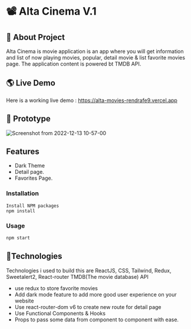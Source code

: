 # 📽️ Alta Cinema V.1

## 🎯 About Project

Alta Cinema is movie application is an app where you will get information and list of now playing movies, popular, detail movie & list favorite movies page. The application content is powered bt TMDB API.

## 🌎 Live Demo

Here is a working live demo : https://alta-movies-rendrafe9.vercel.app

## 🎨 Prototype
![Screenshot from 2022-12-13 10-57-00](https://user-images.githubusercontent.com/112911127/207225808-375a55c9-5a7a-4ec9-a97d-cbc23c37fc5d.png)



## Features

- Dark Theme
- Detail page.
- Favorites Page.

### Installation

````
Install NPM packages
npm install
````

### Usage

```sh
npm start
```

## 💫Technologies

Technologies i used to build this are ReactJS, CSS, Tailwind, Redux, Sweetalert2, React-router TMDB(The movie database) API

- use redux to store favorite movies
- Add dark mode feature to add more good user experience on your website
- Use react-router-dom v6 to create new route for detail page
- Use Functional Components & Hooks
- Props to pass some data from component to component with ease.
